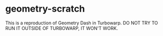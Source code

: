 # geometry-scratch
This is a reproduction of Geometry Dash in Turbowarp. DO NOT TRY TO RUN IT OUTSIDE OF TURBOWARP, IT WON'T WORK.

